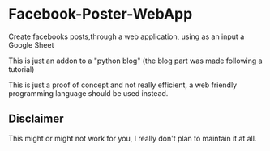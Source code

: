# Facebook-Poster-WebApp
Create facebooks posts,through a web application, using as an input a Google Sheet

This is just an addon to a "python blog" (the blog part was made following a tutorial)

This is just a proof of concept and not really efficient, a web friendly programming language should be used instead.

## Disclaimer
This might or might not work for you, I really don't plan to maintain it at all.



